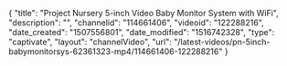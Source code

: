 {
    "title": "Project Nursery 5-inch Video Baby Monitor System with WiFi",
    "description": "",
    "channelid": "114661406",
    "videoid": "122288216",
    "date_created": "1507556801",
    "date_modified": "1516742328",
    "type": "captivate",
    "layout": "channelVideo",
    "url": "\/latest-videos\/pn-5inch-babymonitorsys-62361323-mp4\/114661406-122288216"
}